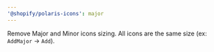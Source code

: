 ```yaml
---
'@shopify/polaris-icons': major
---
```


Remove Major and Minor icons sizing. All icons are the same size (ex: `AddMajor` -> `Add`).
